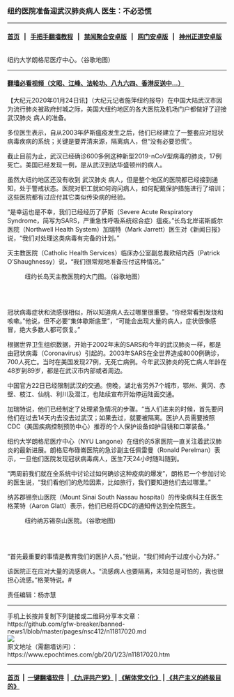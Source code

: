### 纽约医院准备迎武汉肺炎病人 医生：不必恐慌
------------------------

#### [首页](https://github.com/gfw-breaker/banned-news1/blob/master/README.md) &nbsp;&nbsp;|&nbsp;&nbsp; [手把手翻墙教程](https://github.com/gfw-breaker/guides/wiki) &nbsp;&nbsp;|&nbsp;&nbsp; [禁闻聚合安卓版](https://github.com/gfw-breaker/bn-android) &nbsp;&nbsp;|&nbsp;&nbsp; [网门安卓版](https://github.com/oGate2/oGate) &nbsp;&nbsp;|&nbsp;&nbsp; [神州正道安卓版](https://github.com/SzzdOgate/update) 



<div><img alt="" class="aligncenter wp-post-image" src="https://i.epochtimes.com/assets/uploads/2020/01/15eca2c597b056da_ttl7dayZSJ_Screen_Shot_2020-01-23_at_4.22.20_PM-600x400.png"/>
<div class="red16 caption">
 <p>
  纽约大学朗格尼医疗中心。（谷歌地图）
 </p>
</div>
</div><hr/>

#### [翻墙必看视频（文昭、江峰、法轮功、八九六四、香港反送中...）](http://167.172.214.107/home.html)

<div><p>
 【大纪元2020年01月24日讯】（大纪元记者施萍纽约报导）在中国大陆武汉市因为流行肺炎被政府封城之际，美国大纽约地区的各大医院及机场门户都做好了迎接
 <ok href="https://www.epochtimes.com/gb/tag/%E6%AD%A6%E6%B1%89%E8%82%BA%E7%82%8E.html">
  武汉肺炎
 </ok>
 病人的准备。
</p>
<p>
 多位医生表示，自从2003年萨斯瘟疫发生之后，他们已经建立了一整套应对冠状病毒疾病的系统；关键是要弄清来源，隔离病人，但“没有必要恐慌”。
</p>
<p>
 截止目前为止，武汉已经确诊600多例这种新型2019-nCoV型病毒的肺炎，17例死亡。美国已经发现一例，是从武汉到达华盛顿州的病人。
</p>
<p>
 虽然大纽约地区还没有收到
 <ok href="https://www.epochtimes.com/gb/tag/%E6%AD%A6%E6%B1%89%E8%82%BA%E7%82%8E.html">
  武汉肺炎
 </ok>
 病人，但是整个地区的医院都已经接到通知，处于警戒状态。医院对职工就如何询问病人，如何配戴保护措施进行了培训；这些医院都有过应付其它类似传染病的经验。
</p>
<p>
 “是幸运也是不幸，我们已经经历了萨斯（Severe Acute Respiratory Syndrome，简写为SARS，严重急性呼吸系统综合症）瘟疫。”长岛北岸诺斯威尔医院（Northwell Health System）加瑞特（Mark Jarrett）医生对《新闻日报》说，“我们对处理这类病毒有完备的计划。”
</p>
<p>
 天主教医院（Catholic Health Services）临床办公室副总裁欧绍内西（Patrick O’Shaughnessy）说，“我们很常规地准备应付这种情况。”
</p>
<figure class="wp-caption aligncenter" id="attachment_11817042" style="width: 450px">
 <ok href="http://i.epochtimes.com/assets/uploads/2020/01/15eca2c597b056da_ttl7day7eF_Screen_Shot_2020-01-23_at_4.33.55_PM.png">
  <img alt="" class="wp-image-11817042 size-medium" src="http://i.epochtimes.com/assets/uploads/2020/01/15eca2c597b056da_ttl7day7eF_Screen_Shot_2020-01-23_at_4.33.55_PM-450x274.png"/>
 </ok>
 <br/><figcaption class="wp-caption-text">
  纽约长岛天主教医院的大门图。（谷歌地图）
 </figcaption><br/>
</figure><br/>
<p>
 冠状病毒症状和流感很相似，所以知道病人去过哪里很重要。“你经常看到发烧和咳嗽。”他说，但不必要“集体歇斯底里”，“可能会出现大量的病人，症状很像感冒，绝大多数人都可恢复。”
</p>
<p>
 根据世界卫生组织数据，开始于2002年末的SARS和今年的武汉肺炎一样，都是由冠状病毒（Coronavirus）引起的。2003年SARS在全世界造成8000例确诊，700人死亡。当时在美国发现27例，无死亡病例。今年武汉肺炎的死亡病人年龄在48岁到89岁，都是在武汉市内部或者周边。
</p>
<p>
 中国官方22日已经限制武汉的交通。傍晚，湖北省另外7个城市，鄂州、黄冈、赤壁、枝江、仙桃、利川及潜江，也陆续宣布开始停运陆面交通。
</p>
<p>
 加瑞特说，他们已经制定了处理紧急情况的步骤。“当人们进来的时候，首先要问他们在过去14天内去没去过武汉；如果去过，就要被隔离。医护人员需要按照CDC（美国疾病控制预防中心）推荐的个人保护设备如护目镜和口罩装备。”
</p>
<p>
 纽约大学朗格尼医疗中心（NYU Langone）在纽约的5家医院一直关注着武汉肺炎的最新进展。朗格尼布碌崙医院的急诊副主任佩雷曼（Ronald Perelman）表示，一旦他们医院发现冠状病毒病人，医生7天24小时随叫随到。
</p>
<p>
 “两周前我们就在全系统中讨论过如何确诊这种疫病的爆发”，朗格尼一个参加讨论的医生说，“我们看他们的危险因素，比如旅行，我们要知道他们去过哪里。”
</p>
<p>
 纳苏郡锡奈山医院（Mount Sinai South Nassau hospital）的传染病科主任医生格莱特（Aaron Glatt）表示，他们已经将CDC的通知传达到全院医生。
</p>
<figure class="wp-caption aligncenter" id="attachment_11817041" style="width: 450px">
 <ok href="http://i.epochtimes.com/assets/uploads/2020/01/15eca2c597b056da_ttl7dayydj_Screen_Shot_2020-01-23_at_4.32.28_PM.png">
  <img alt="" class="wp-image-11817041 size-medium" src="http://i.epochtimes.com/assets/uploads/2020/01/15eca2c597b056da_ttl7dayydj_Screen_Shot_2020-01-23_at_4.32.28_PM-450x261.png"/>
 </ok>
 <br/><figcaption class="wp-caption-text">
  纽约纳苏锡奈山医院。（谷歌地图）
 </figcaption><br/>
</figure><br/>
<p>
 “首先最重要的事情是教育我们的医护人员。”他说，“我们倾向于过度小心为好。”
</p>
<p>
 该医院正在应对大量的流感病人。“流感病人也要隔离，未知总是可怕的，我也很担心流感。”格莱特说。#
</p>
<p>
 责任编辑：杨亦慧
</p>
</div>
<hr/>
手机上长按并复制下列链接或二维码分享本文章：<br/>
https://github.com/gfw-breaker/banned-news1/blob/master/pages/nsc412/n11817020.md <br/>
<a href='https://github.com/gfw-breaker/banned-news1/blob/master/pages/nsc412/n11817020.md'><img src='https://github.com/gfw-breaker/banned-news1/blob/master/pages/nsc412/n11817020.md.png'/></a> <br/>
原文地址（需翻墙访问）：https://www.epochtimes.com/gb/20/1/23/n11817020.htm


------------------------
#### [首页](https://github.com/gfw-breaker/banned-news1/blob/master/README.md) &nbsp;|&nbsp; [一键翻墙软件](https://github.com/gfw-breaker/nogfw/blob/master/README.md) &nbsp;| [《九评共产党》](https://github.com/gfw-breaker/9ping.md/blob/master/README.md#九评之一评共产党是什么) | [《解体党文化》](https://github.com/gfw-breaker/jtdwh.md/blob/master/README.md) | [《共产主义的终极目的》](https://github.com/gfw-breaker/gczydzjmd.md/blob/master/README.md)


<img src='http://gfw-breaker.win/banned-news/pages/nsc412/n11817020.md' width='0px' height='0px'/>